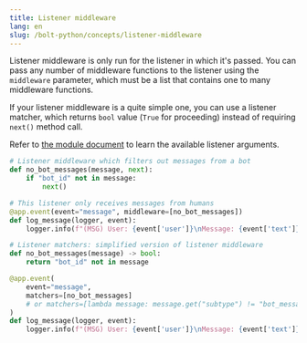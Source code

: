 ```yaml
---
title: Listener middleware
lang: en
slug: /bolt-python/concepts/listener-middleware
---
```


Listener middleware is only run for the listener in which it's passed. You can pass any number of middleware functions to the listener using the `middleware` parameter, which must be a list that contains one to many middleware functions.

If your listener middleware is a quite simple one, you can use a listener matcher, which returns `bool` value (`True` for proceeding) instead of requiring `next()` method call.

Refer to [the module document](https://docs.slack.dev/bolt-python/api-docs/slack_bolt/kwargs_injection/args.html) to learn the available listener arguments.

```python
# Listener middleware which filters out messages from a bot
def no_bot_messages(message, next):
    if "bot_id" not in message:
        next()

# This listener only receives messages from humans
@app.event(event="message", middleware=[no_bot_messages])
def log_message(logger, event):
    logger.info(f"(MSG) User: {event['user']}\nMessage: {event['text']}")

# Listener matchers: simplified version of listener middleware
def no_bot_messages(message) -> bool:
    return "bot_id" not in message

@app.event(
    event="message",
    matchers=[no_bot_messages]
    # or matchers=[lambda message: message.get("subtype") != "bot_message"]
)
def log_message(logger, event):
    logger.info(f"(MSG) User: {event['user']}\nMessage: {event['text']}")
```

